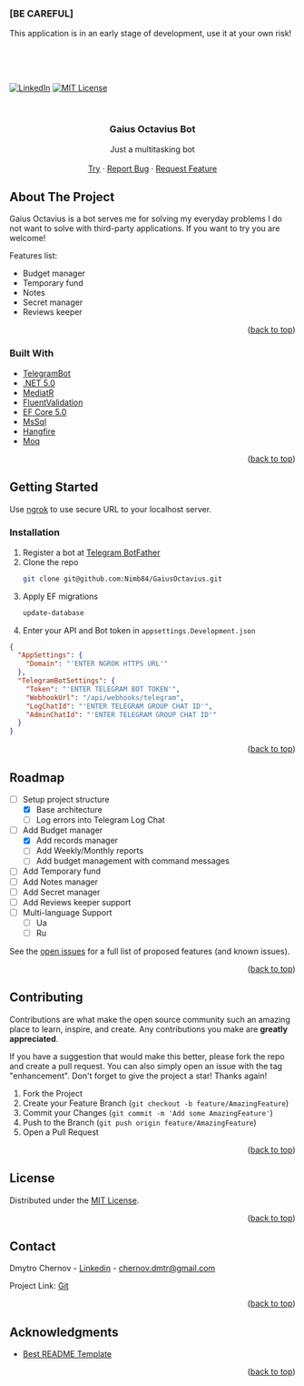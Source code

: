 <div id="top"></div>

<h3>[BE CAREFUL]</h3>
<p>This application is in an early stage of development, use it at your own risk!</p>
<br />
<br />
<br />

<!-- PROJECT SHIELDS -->
[![LinkedIn][linkedin-shield]][linkedin-url]
[![MIT License][license-shield]][license-url]

<!-- PROJECT LOGO -->
<br />
<div align="center">
  <!-- <a href="https://github.com/Nimb84/GaiusOctavius">
    <img src="http://example.com/" alt="Logo" width="80" height="80">
  </a> -->

  <h3 align="center">Gaius Octavius Bot</h3>

  <p align="center">
    Just a multitasking bot
    <br />
    <br />
    <a href="https://t.me/GaiusOctaviusBot">Try</a>
    ·
    <a href="https://github.com/Nimb84/GaiusOctavius/issues">Report Bug</a>
    ·
    <a href="https://github.com/Nimb84/GaiusOctavius/issues">Request Feature</a>
  </p>
</div>

<!-- ABOUT THE PROJECT -->
## About The Project

Gaius Octavius is a bot serves me for solving my everyday problems  I do not want to solve with third-party applications. If you want to try you are welcome!

Features list:
* Budget manager
* Temporary fund
* Notes
* Secret manager
* Reviews keeper

<p align="right">(<a href="#top">back to top</a>)</p>


### Built With

* [TelegramBot](https://github.com/TelegramBots/telegram.bot)
* [.NET 5.0](https://dotnet.microsoft.com/download/dotnet/5.0)
* [MediatR](https://github.com/jbogard/MediatR)
* [FluentValidation](https://fluentvalidation.net/)
* [EF Core 5.0](https://docs.microsoft.com/en-us/ef/core/what-is-new/ef-core-5.0/whatsnew)
* [MsSql](https://www.microsoft.com/en-us/sql-server/sql-server-2019)
* [Hangfire](https://www.hangfire.io/)
* [Moq](https://github.com/moq/moq4)

<p align="right">(<a href="#top">back to top</a>)</p>



<!-- GETTING STARTED -->
## Getting Started

Use [ngrok](https://ngrok.com/) to use secure URL to your localhost server.


### Installation

1. Register a bot at [Telegram BotFather](https://telegram.me/BotFather)
2. Clone the repo
   ```sh
   git clone git@github.com:Nimb84/GaiusOctavius.git
   ```
3. Apply EF migrations
   ```sh
   update-database
   ```
4. Enter your API and Bot token in `appsettings.Development.json`
```json
{
  "AppSettings": {
    "Domain": "'ENTER NGROK HTTPS URL'"
  },
  "TelegramBotSettings": {
    "Token": "'ENTER TELEGRAM BOT TOKEN'",
    "WebhookUrl": "/api/webhooks/telegram",
    "LogChatId": "'ENTER TELEGRAM GROUP CHAT ID'",
    "AdminChatId": "'ENTER TELEGRAM GROUP CHAT ID'"
  }
}
```

<p align="right">(<a href="#top">back to top</a>)</p>


<!-- ROADMAP -->
## Roadmap

- [ ] Setup project structure
  - [x] Base architecture
  - [ ] Log errors into Telegram Log Chat
- [ ] Add Budget manager
  - [x] Add records manager
  - [ ] Add Weekly/Monthly reports
  - [ ] Add budget management with command messages
- [ ] Add Temporary fund
- [ ] Add Notes manager
- [ ] Add Secret manager
- [ ] Add Reviews keeper support
- [ ] Multi-language Support
  - [ ] Ua
  - [ ] Ru

See the [open issues](https://github.com/Nimb84/GaiusOctavius/issues) for a full list of proposed features (and known issues).

<p align="right">(<a href="#top">back to top</a>)</p>



<!-- CONTRIBUTING -->
## Contributing

Contributions are what make the open source community such an amazing place to learn, inspire, and create. Any contributions you make are **greatly appreciated**.

If you have a suggestion that would make this better, please fork the repo and create a pull request. You can also simply open an issue with the tag "enhancement".
Don't forget to give the project a star! Thanks again!

1. Fork the Project
2. Create your Feature Branch (`git checkout -b feature/AmazingFeature`)
3. Commit your Changes (`git commit -m 'Add some AmazingFeature'`)
4. Push to the Branch (`git push origin feature/AmazingFeature`)
5. Open a Pull Request

<p align="right">(<a href="#top">back to top</a>)</p>



<!-- LICENSE -->
## License

Distributed under the [MIT License](https://choosealicense.com/licenses/mit/).

<p align="right">(<a href="#top">back to top</a>)</p>



<!-- CONTACT -->
## Contact

Dmytro Chernov - [Linkedin](https://www.linkedin.com/in/dmytro-chernov-084) - chernov.dmtr@gmail.com

Project Link: [Git](https://github.com/Nimb84/GaiusOctavius)

<p align="right">(<a href="#top">back to top</a>)</p>



<!-- ACKNOWLEDGMENTS -->
## Acknowledgments

* [Best README Template](https://github.com/othneildrew/Best-README-Template)

<p align="right">(<a href="#top">back to top</a>)</p>



<!-- MARKDOWN LINKS & IMAGES -->
[license-shield]: https://img.shields.io/badge/license-MIT-green?style=for-the-badge
[license-url]: https://choosealicense.com/licenses/mit/
[linkedin-shield]: https://img.shields.io/badge/-LinkedIn-black.svg?style=for-the-badge&logo=linkedin&colorB=555
[linkedin-url]: https://www.linkedin.com/in/dmytro-chernov-084

